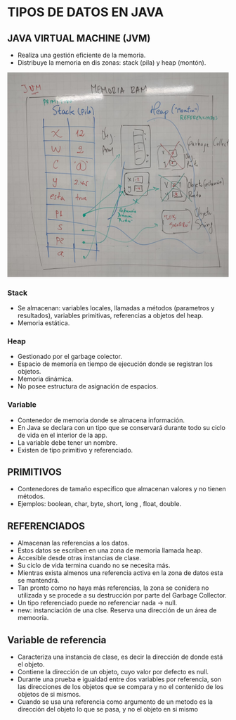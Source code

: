 # TIPOS DE DATOS EN JAVA
## JAVA VIRTUAL MACHINE (JVM)

* Realiza una gestión eficiente de la memoria. 
* Distribuye la memoria en dis zonas: stack (pila) y heap (montón).

![RAM](/modelo/ram.jpeg "RAM")

### Stack
* Se almacenan: variables locales, llamadas a métodos (parametros y resultados), variables primitivas, referencias a objetos del heap.
* Memoria estática.

### Heap
* Gestionado por el garbage colector.
* Espacio de memoria en tiempo de ejecución donde se registran los objetos.
* Memoria dinámica.
* No posee estructura de asignación de espacios.

### Variable
* Contenedor de memoria donde se almacena información.
* En Java se declara con un tipo que se conservará durante todo su ciclo de vida en el interior de la app.
* La variable debe tener un nombre.
* Existen de tipo primitivo y referenciado.

## PRIMITIVOS
* Contenedores de tamaño especifico que almacenan valores y no tienen métodos.
* Ejemplos: boolean, char, byte, short, long , float, double.

## REFERENCIADOS
* Almacenan las referencias a los datos.
* Estos datos se escriben en una zona de memoria llamada heap.
* Accesible desde otras instancias de clase.
* Su ciclo de vida termina cuando no se necesita más.
* Mientras exista almenos una referencia activa en la zona de datos esta se mantendrá.
* Tan pronto como no haya más referencias, la zona se conidera no utilizada y se procede a su destrucción por parte del Garbage Collector.
* Un tipo referenciado puede no referenciar nada -> null.
* new: instanciación de una clse. Reserva una dirección de un área de memooria.

## Variable de referencia
* Caracteriza una instancia de clase, es decir la dirección de donde está el objeto.
* Contiene la dirección de un objeto, cuyo valor por defecto es null.
* Durante una prueba e igualdad entre dos variables por referencia, son las direcciones de los objetos que se compara y no el contenido de los objetos de si mismos.
* Cuando se usa una referencia como argumento de un metodo es la dirección del objeto lo que se pasa, y no el objeto en si mismo  